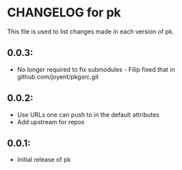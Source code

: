 # CHANGELOG for pk

This file is used to list changes made in each version of pk.

## 0.0.3:

* No longer required to fix submodules - Filip fixed that in
  github.com/joyent/pkgsrc.git

## 0.0.2:

* Use URLs one can push to in the default attributes
* Add upstream for repos

## 0.0.1:

* Initial release of pk
